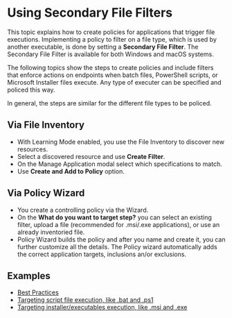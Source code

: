 [title]: # (Secondary File)
[tags]: # (policy, deny, allow, best practice)
[priority]: # (2)
# Using Secondary File Filters

This topic explains how to create policies for applications that trigger file executions. Implementing a policy to filter on a file type, which is used by another executable, is done by setting a __Secondary File Filter__. The Secondary File Filter is available for both Windows and macOS systems.

The following topics show the steps to create policies and include filters that enforce actions on endpoints when batch files, PowerShell scripts, or Microsoft Installer files execute. Any type of executer can be specified and policed this way.

In general, the steps are similar for the different file types to be policed.

## Via File Inventory

* With Learning Mode enabled, you use the File Inventory to discover new resources.
* Select a discovered resource and use __Create Filter__.
* On the Manage Application modal select which specifications to match.
* Use __Create and Add to Policy__ option.

## Via Policy Wizard

* You create a controlling policy via the Wizard.
* On the __What do you want to target step?__ you can select an existing filter, upload a file (recommended for .msi/.exe applications), or use an already inventoried file.
* Policy Wizard builds the policy and after you name and create it, you can further customize all the details. The Policy wizard automatically adds the correct application targets, inclusions an/or exclusions.

## Examples

* [Best Practices](secondaryfilefilters.md)
* [Targeting script file execution, like .bat and .ps1](batch.md)
* [Targeting installer/executables execution, like .msi and .exe](msi.md)
